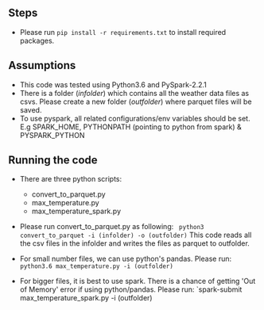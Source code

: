 ## Steps 

* Please run `pip install -r requirements.txt` to install required packages.


## Assumptions
* This code was tested using Python3.6 and PySpark-2.2.1
* There is a folder (*infolder*) which contains all the weather data files as csvs. Please create a new folder (*outfolder*) where parquet files will be saved.
* To use pyspark, all related configurations/env variables should be set. E.g SPARK_HOME, PYTHONPATH (pointing to python from spark) & PYSPARK_PYTHON


## Running the code
* There are three python scripts:
    - convert_to_parquet.py
    - max_temperature.py
    - max_temperature_spark.py
    
* Please run convert_to_parquet.py as following:
` python3 convert_to_parquet -i (infolder) -o (outfolder)`
  This code reads all the csv files in the infolder and writes the files as parquet to outfolder.

* For small number files, we can use python's pandas. Please run:
` python3.6 max_temperature.py -i (outfolder)`

* For bigger files, it is best to use spark. There is a chance of getting 'Out of Memory' error if using python/pandas. Please run:
`spark-submit max_temperature_spark.py -i (outfolder)

